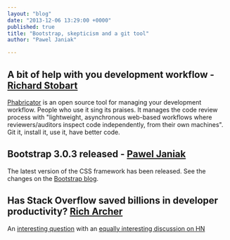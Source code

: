 ```yaml
---
layout: "blog"
date: "2013-12-06 13:29:00 +0000"
published: true
title: "Bootstrap, skepticism and a git tool"
author: "Pawel Janiak"

---
```


## A bit of help with you development workflow - [Richard Stobart](http://www.unboxedconsulting.com/people/richard-stobart)

[Phabricator](http://phabricator.org) is an open source tool for managing your development workflow.  People who use it sing its praises.  It manages the code review process with "lightweight, asynchronous web-based workflows where reviewers/auditors inspect code independently, from their own machines".  Git it, install it, use it, have better code. 

## Bootstrap 3.0.3 released - [Pawel Janiak](http://www.unboxedconsulting.com/people/pawel-janiak)

The latest version of the CSS framework has been released. See the changes on the [Bootstrap blog](http://blog.getbootstrap.com/2013/12/05/bootstrap-3-0-3-released/).

## Has Stack Overflow saved billions in developer productivity? [Rich Archer](http://www.unboxedconsulting.com/people/richard-archer)

An [interesting question](http://skeptics.stackexchange.com/questions/18539/has-stack-overflow-saved-billions-of-dollars-in-programmer-productivity) with an [equally interesting discussion on HN](https://news.ycombinator.com/item?id=6850474)
